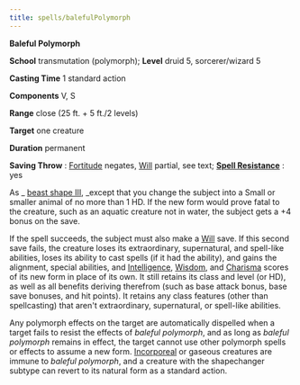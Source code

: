 ```yaml
---
title: spells/balefulPolymorph
---
```

 **Baleful Polymorph**

**School** transmutation (polymorph); **Level** druid 5, sorcerer/wizard 5

**Casting Time** 1 standard action

**Components** V, S

**Range** close (25 ft. + 5 ft./2 levels)

**Target** one creature

**Duration** permanent

**Saving Throw** : [Fortitude](../combat.md#_fortitude) negates, [Will](../combat.md#_will) partial, see text; **[Spell Resistance](../glossary.md#_spell-resistance)** : yes

As _ [beast shape III](beastShape.md#_beast-shape-iii), _except that you change the subject into a Small or smaller animal of no more than 1 HD. If the new form would prove fatal to the creature, such as an aquatic creature not in water, the subject gets a +4 bonus on the save.

If the spell succeeds, the subject must also make a [Will](../combat.md#_will) save. If this second save fails, the creature loses its extraordinary, supernatural, and spell-like abilities, loses its ability to cast spells (if it had the ability), and gains the alignment, special abilities, and [Intelligence](../gettingStarted.md#_intelligence), [Wisdom](../gettingStarted.md#_wisdom), and [Charisma](../gettingStarted.md#_charisma-new) scores of its new form in place of its own. It still retains its class and level (or HD), as well as all benefits deriving therefrom (such as base attack bonus, base save bonuses, and hit points). It retains any class features (other than spellcasting) that aren't extraordinary, supernatural, or spell-like abilities.

Any polymorph effects on the target are automatically dispelled when a target fails to resist the effects of _baleful polymorph_, and as long as _baleful polymorph_ remains in effect, the target cannot use other polymorph spells or effects to assume a new form. [Incorporeal](../glossary.md#_incorporeal) or gaseous creatures are immune to _baleful polymorph_, and a creature with the shapechanger subtype can revert to its natural form as a standard action.

